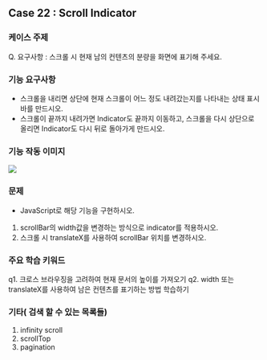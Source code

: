 ## Case 22 : Scroll Indicator

### 케이스 주제
Q. 요구사항 : 스크롤 시 현재 남의 컨텐츠의 분량을 화면에 표기해 주세요.


### 기능 요구사항
- 스크롤을 내리면 상단에 현재 스크롤이 어느 정도 내려갔는지를 나타내는 상태 표시바를 만드시오.
- 스크롤이 끝까지 내려가면 Indicator도 끝까지 이동하고, 스크롤을 다시 상단으로 올리면 Indicator도 다시 뒤로 돌아가게 만드시오.

### 기능 작동 이미지
<a href='https://ifh.cc/v-LQM3Xo' target='_blank'><img src='https://ifh.cc/g/LQM3Xo.gif' border='0'></a>


### 문제
- JavaScript로 해당 기능을 구현하시오.
1. scrollBar의 width값을 변경하는 방식으로 indicator를 적용하시오.
2. 스크롤 시 translateX를 사용하여 scrollBar 위치를 변경하시오.


### 주요 학습 키워드
q1. 크로스 브라우징을 고려하여 현재 문서의 높이를 가져오기
q2. width 또는 translateX를 사용하여 남은 컨텐츠를 표기하는 방법 학습하기

### 기타( 검색 할 수 있는 목록들)
1. infinity scroll
2. scrollTop
3. pagination

